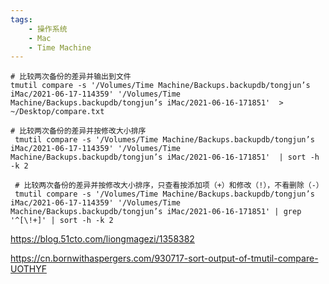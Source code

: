 ```yaml
---
tags:
    - 操作系统
    - Mac
    - Time Machine
---
```


```
# 比较两次备份的差异并输出到文件
tmutil compare -s '/Volumes/Time Machine/Backups.backupdb/tongjun’s iMac/2021-06-17-114359' '/Volumes/Time Machine/Backups.backupdb/tongjun’s iMac/2021-06-16-171851'  > ~/Desktop/compare.txt

# 比较两次备份的差异并按修改大小排序
 tmutil compare -s '/Volumes/Time Machine/Backups.backupdb/tongjun’s iMac/2021-06-17-114359' '/Volumes/Time Machine/Backups.backupdb/tongjun’s iMac/2021-06-16-171851'  | sort -h -k 2
 
 # 比较两次备份的差异并按修改大小排序，只查看按添加项（+）和修改（!），不看删除（-）
 tmutil compare -s '/Volumes/Time Machine/Backups.backupdb/tongjun’s iMac/2021-06-17-114359' '/Volumes/Time Machine/Backups.backupdb/tongjun’s iMac/2021-06-16-171851' | grep '^[\!+]' | sort -h -k 2
```



https://blog.51cto.com/liongmagezi/1358382

https://cn.bornwithaspergers.com/930717-sort-output-of-tmutil-compare-UOTHYF